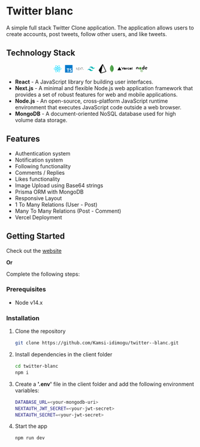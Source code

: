 # Twitter blanc

A simple full stack Twitter Clone application. The application allows users to create accounts, post tweets, follow other users, and like tweets.

## Technology Stack

<div style="display: flex; justify-content: center; align-items: center; gap: 10px;">
  <img src="./img/react.svg" alt="react" width="20"/>
  <img src="./img/typescript.svg" alt="typescript" width="20"/>
  <img src="./img/nextjs.svg" alt="next js" width="20"/>
  <img src="./img/tailwindcss-icon.svg" alt="tailwind css" width="20"/>
  <img src="./img/prisma.svg" alt="prisma" width="20"/>
  <img src="./img/mongodb-icon.svg" alt="mongo db" width="10"/>
  <img src="./img/vercel-logo.svg" alt="vercel" width="40"/>
  <img src="./img/nodejs.svg" alt="node js" width="30"/>
  
</div>


- **React** - A JavaScript library for building user interfaces.
- **Next.js** - A minimal and flexible Node.js web application framework that provides a set of robust features for web and mobile applications.
- **Node.js** - An open-source, cross-platform JavaScript runtime environment that executes JavaScript code outside a web browser.
- **MongoDB** - A document-oriented NoSQL database used for high volume data storage.

## Features
- Authentication system
- Notification system
- Following functionality
- Comments / Replies
- Likes functionality
- Image Upload using Base64 strings
- Prisma ORM with MongoDB
- Responsive Layout
- 1 To Many Relations (User - Post)
- Many To Many Relations (Post - Comment)
- Vercel Deployment

## Getting Started
Check out the [website](https://github.com/Kamsi-idimogu/twitter--blanc)

**Or**

Complete the following steps:

### Prerequisites
- Node v14.x

### Installation
1. Clone the repository
    ```sh
    git clone https://github.com/Kamsi-idimogu/twitter--blanc.git
    ```

2. Install dependencies in the client folder
    ```sh
    cd twitter-blanc
    npm i
    ```

3. Create a **'.env'** file in the client folder and add the following environment variables:
    ```sh
    DATABASE_URL=<your-mongodb-uri>
    NEXTAUTH_JWT_SECRET=<your-jwt-secret>
    NEXTAUTH_SECRET=<your-jwt-secret>
    ```

4. Start the app
    ```sh
    npm run dev
    ```
